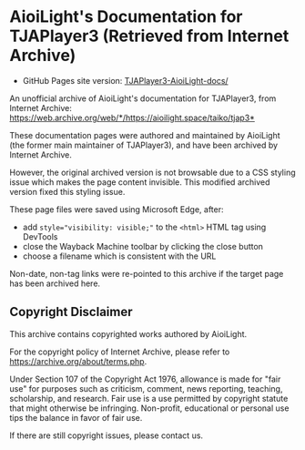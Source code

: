 # AioiLight's Documentation for TJAPlayer3 (Retrieved from Internet Archive)

* GitHub Pages site version: [TJAPlayer3-AioiLight-docs/](https://iepiweidieng.github.io/TJAPlayer3/TJAPlayer3-AioiLight-docs/)

An unofficial archive of AioiLight's documentation for TJAPlayer3, from Internet Archive:
<https://web.archive.org/web/*/https://aioilight.space/taiko/tjap3*>

These documentation pages were authored and maintained by AioiLight (the former main maintainer of TJAPlayer3), and have been archived by Internet Archive.

However, the original archived version is not browsable due to a CSS styling issue which makes the page content invisible. This modified archived version fixed this styling issue.

These page files were saved using Microsoft Edge, after:
  * add `style="visibility: visible;"` to the `<html>` HTML tag using DevTools
  * close the Wayback Machine toolbar by clicking the close button
  * choose a filename which is consistent with the URL

Non-date, non-tag links were re-pointed to this archive if the target page has been archived here.

## Copyright Disclaimer

This archive contains copyrighted works authored by AioiLight.

For the copyright policy of Internet Archive, please refer to <https://archive.org/about/terms.php>.

Under Section 107 of the Copyright Act 1976, allowance is made for "fair use" for purposes such as criticism, comment, news reporting, teaching, scholarship, and research. Fair use is a use permitted by copyright statute that might otherwise be infringing. Non-profit, educational or personal use tips the balance in favor of fair use.

If there are still copyright issues, please contact us.
